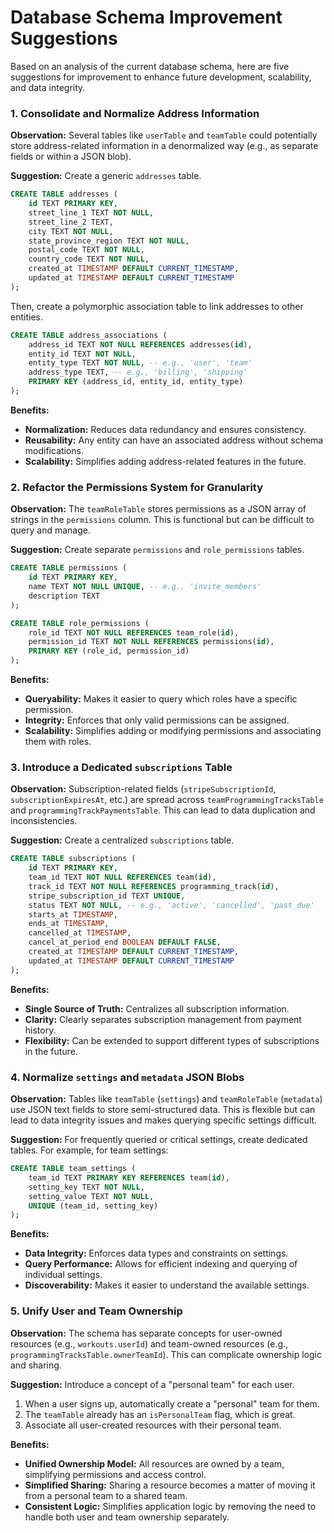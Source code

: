 
# Database Schema Improvement Suggestions

Based on an analysis of the current database schema, here are five suggestions for improvement to enhance future development, scalability, and data integrity.

### 1. Consolidate and Normalize Address Information

**Observation:** Several tables like `userTable` and `teamTable` could potentially store address-related information in a denormalized way (e.g., as separate fields or within a JSON blob).

**Suggestion:** Create a generic `addresses` table.

```sql
CREATE TABLE addresses (
    id TEXT PRIMARY KEY,
    street_line_1 TEXT NOT NULL,
    street_line_2 TEXT,
    city TEXT NOT NULL,
    state_province_region TEXT NOT NULL,
    postal_code TEXT NOT NULL,
    country_code TEXT NOT NULL,
    created_at TIMESTAMP DEFAULT CURRENT_TIMESTAMP,
    updated_at TIMESTAMP DEFAULT CURRENT_TIMESTAMP
);
```

Then, create a polymorphic association table to link addresses to other entities.

```sql
CREATE TABLE address_associations (
    address_id TEXT NOT NULL REFERENCES addresses(id),
    entity_id TEXT NOT NULL,
    entity_type TEXT NOT NULL, -- e.g., 'user', 'team'
    address_type TEXT, -- e.g., 'billing', 'shipping'
    PRIMARY KEY (address_id, entity_id, entity_type)
);
```

**Benefits:**
*   **Normalization:** Reduces data redundancy and ensures consistency.
*   **Reusability:** Any entity can have an associated address without schema modifications.
*   **Scalability:** Simplifies adding address-related features in the future.

### 2. Refactor the Permissions System for Granularity

**Observation:** The `teamRoleTable` stores permissions as a JSON array of strings in the `permissions` column. This is functional but can be difficult to query and manage.

**Suggestion:** Create separate `permissions` and `role_permissions` tables.

```sql
CREATE TABLE permissions (
    id TEXT PRIMARY KEY,
    name TEXT NOT NULL UNIQUE, -- e.g., 'invite_members'
    description TEXT
);

CREATE TABLE role_permissions (
    role_id TEXT NOT NULL REFERENCES team_role(id),
    permission_id TEXT NOT NULL REFERENCES permissions(id),
    PRIMARY KEY (role_id, permission_id)
);
```

**Benefits:**
*   **Queryability:** Makes it easier to query which roles have a specific permission.
*   **Integrity:** Enforces that only valid permissions can be assigned.
*   **Scalability:** Simplifies adding or modifying permissions and associating them with roles.

### 3. Introduce a Dedicated `subscriptions` Table

**Observation:** Subscription-related fields (`stripeSubscriptionId`, `subscriptionExpiresAt`, etc.) are spread across `teamProgrammingTracksTable` and `programmingTrackPaymentsTable`. This can lead to data duplication and inconsistencies.

**Suggestion:** Create a centralized `subscriptions` table.

```sql
CREATE TABLE subscriptions (
    id TEXT PRIMARY KEY,
    team_id TEXT NOT NULL REFERENCES team(id),
    track_id TEXT NOT NULL REFERENCES programming_track(id),
    stripe_subscription_id TEXT UNIQUE,
    status TEXT NOT NULL, -- e.g., 'active', 'cancelled', 'past_due'
    starts_at TIMESTAMP,
    ends_at TIMESTAMP,
    cancelled_at TIMESTAMP,
    cancel_at_period_end BOOLEAN DEFAULT FALSE,
    created_at TIMESTAMP DEFAULT CURRENT_TIMESTAMP,
    updated_at TIMESTAMP DEFAULT CURRENT_TIMESTAMP
);
```

**Benefits:**
*   **Single Source of Truth:** Centralizes all subscription information.
*   **Clarity:** Clearly separates subscription management from payment history.
*   **Flexibility:** Can be extended to support different types of subscriptions in the future.

### 4. Normalize `settings` and `metadata` JSON Blobs

**Observation:** Tables like `teamTable` (`settings`) and `teamRoleTable` (`metadata`) use JSON text fields to store semi-structured data. This is flexible but can lead to data integrity issues and makes querying specific settings difficult.

**Suggestion:** For frequently queried or critical settings, create dedicated tables. For example, for team settings:

```sql
CREATE TABLE team_settings (
    team_id TEXT PRIMARY KEY REFERENCES team(id),
    setting_key TEXT NOT NULL,
    setting_value TEXT NOT NULL,
    UNIQUE (team_id, setting_key)
);
```

**Benefits:**
*   **Data Integrity:** Enforces data types and constraints on settings.
*   **Query Performance:** Allows for efficient indexing and querying of individual settings.
*   **Discoverability:** Makes it easier to understand the available settings.

### 5. Unify User and Team Ownership

**Observation:** The schema has separate concepts for user-owned resources (e.g., `workouts.userId`) and team-owned resources (e.g., `programmingTracksTable.ownerTeamId`). This can complicate ownership logic and sharing.

**Suggestion:** Introduce a concept of a "personal team" for each user.

1.  When a user signs up, automatically create a "personal" team for them.
2.  The `teamTable` already has an `isPersonalTeam` flag, which is great.
3.  Associate all user-created resources with their personal team.

**Benefits:**
*   **Unified Ownership Model:** All resources are owned by a team, simplifying permissions and access control.
*   **Simplified Sharing:** Sharing a resource becomes a matter of moving it from a personal team to a shared team.
*   **Consistent Logic:** Simplifies application logic by removing the need to handle both user and team ownership separately.
